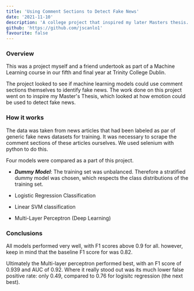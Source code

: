 ```yaml
---
title: 'Using Comment Sections to Detect Fake News'
date: '2021-11-10'
description: 'A college project that inspired my later Masters thesis. It looks at using news item comment sections to assess the veracity of that news item.'
github: 'https://github.com/jscanlo1'
favourite: false
---
```


### Overview

This was a project myself and a friend undertook as part of a Machine Learning course in our fifth and final year at Trinity College Dublin.

The project looked to see if machine learning models could use comment sections themselves to identify fake news.
The work done on this project went on to inspire my Master's Thesis, which looked at how emotion could be used to detect fake news.

### How it works

The data was taken from news articles that had been labeled as par of generic fake news datasets for training. 
It was necessary to scrape the comment sections of these articles ourselves. We used selenium with python to do this.


Four models were compared as a part of this project.

- ***Dummy Model***: The training set was unbalanced. Therefore a stratified dummy model was chosen, which respects the class distributions of the training set.

- Logistic Regression Classification

- Linear SVM classification

- Multi-Layer Perceptron (Deep Learning)


### Conclusions

All models performed very well, with F1 scores above 0.9 for all.
however, keep in mind that the baseline F1 score for was 0.82.

Ultimately the Multi-layer perceptron performed best, with an F1 score of 0.939 and AUC of 0.92. Where it really stood out was its much lower false positive rate: only 0.49, compared to 0.76 for logisitc regression (the next best).


